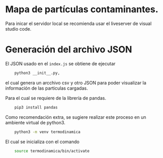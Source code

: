 # Mapa de partículas contaminantes.

Para inicar el servidor local se recomienda usar el liveserver de visual studio code.

# Generación del archivo JSON

El JSON usado en el `index.js` se obtiene de ejecutar

```bash
    python3 __init__.py,
```

el cual genera un arcchivo csv y otro JSON para poder visualizar la información de las particulas cargadas.

Para el cual se requiere de la librería de pandas.

```bash
    pip3 install pandas
```

Como recomendación extra, se sugiere realizar este proceso en un ambiente virtual de python3.


```bash
    python3 -m venv termodinamica
```

El cual se inicializa con el comando

```bash
    source termodinamica/bin/activate
```
